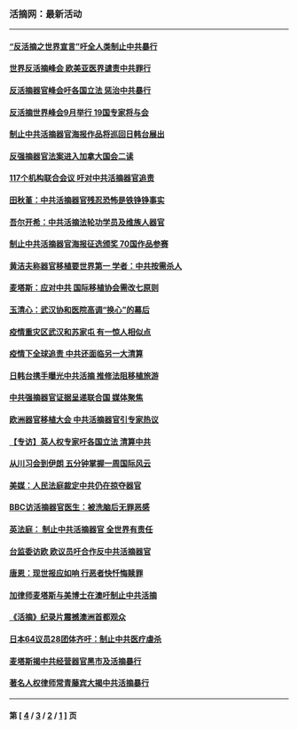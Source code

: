 ### 活摘网：最新活动
---
#### [“反活摘之世界宣言”吁全人类制止中共暴行](../../pages/nf5883/n13259730.md?09300430) 
#### [世界反活摘峰会 欧美亚医界谴责中共罪行](../../pages/nf5883/n13253550.md?09300430) 
#### [反活摘器官峰会吁各国立法 惩治中共暴行](../../pages/nf5883/n13245052.md?09300430) 
#### [反活摘世界峰会9月举行 19国专家将与会](../../pages/nf5883/n13201492.md?09300430) 
#### [制止中共活摘器官海报作品将巡回日韩台展出](../../pages/nf5883/n13177791.md?09300430) 
#### [反强摘器官法案进入加拿大国会二读](../../pages/nf5883/n13033450.md?09300430) 
#### [117个机构联合会议 吁对中共活摘器官追责](../../pages/nf5883/n12775087.md?09300430) 
#### [田秋堇：中共活摘器官残忍恐怖是铁铮铮事实](../../pages/nf5883/n12702148.md?09300430) 
#### [吾尔开希：中共活摘法轮功学员及维族人器官](../../pages/nf5883/n12693197.md?09300430) 
#### [制止中共活摘器官海报征选颁奖 70国作品参赛](../../pages/nf5883/n12692050.md?09300430) 
#### [黄洁夫称器官移植要世界第一 学者：中共按需杀人](../../pages/nf5883/n12572329.md?09300430) 
#### [麦塔斯：应对中共 国际移植协会需改七原则](../../pages/nf5883/n12514711.md?09300430) 
#### [玉清心：武汉协和医院高调“换心”的幕后](../../pages/nf5883/n12298730.md?09300430) 
#### [疫情重灾区武汉和苏家屯 有一惊人相似点](../../pages/nf5883/n12150824.md?09300430) 
#### [疫情下全球追责 中共还面临另一大清算](../../pages/nf5883/n12070397.md?09300430) 
#### [日韩台携手曝光中共活摘 推修法阻移植旅游](../../pages/nf5883/n11712046.md?09300430) 
#### [中共强摘器官证据呈递联合国 媒体聚焦](../../pages/nf5883/n11546426.md?09300430) 
#### [欧洲器官移植大会 中共活摘器官引专家热议](../../pages/nf5883/n11539095.md?09300430) 
#### [【专访】英人权专家吁各国立法 清算中共](../../pages/nf5883/n11367315.md?09300430) 
#### [从川习会到伊朗 五分钟掌握一周国际风云](../../pages/nf5883/n11338520.md?09300430) 
#### [美媒：人民法庭裁定中共仍在掠夺器官](../../pages/nf5883/n11334897.md?09300430) 
#### [BBC访活摘器官医生：被洗脑后无罪恶感](../../pages/nf5883/n11335935.md?09300430) 
#### [英法庭： 制止中共活摘器官 全世界有责任](../../pages/nf5883/n11330691.md?09300430) 
#### [台监委访欧 欧议员吁合作反中共活摘器官](../../pages/nf5883/n11109190.md?09300430) 
#### [唐恩：现世报应如响 行恶者快忏悔赎罪](../../pages/nf5883/n11104016.md?09300430) 
#### [加律师麦塔斯与美博士在澳吁制止中共活摘](../../pages/nf5883/n10724764.md?09300430) 
#### [《活摘》纪录片震撼澳洲首都观众](../../pages/nf5883/n10722747.md?09300430) 
#### [日本64议员28团体齐吁：制止中共医疗虐杀](../../pages/nf5883/n10587757.md?09300430) 
#### [麦塔斯揭中共经营器官黑市及活摘暴行](../../pages/nf5883/n10442407.md?09300430) 
#### [著名人权律师常青藤宾大揭中共活摘暴行](../../pages/nf5883/n10318181.md?09300430) 

---
#### 第 [ [4](./4.md?09300430) / [3](./3.md?09300430) / [2](./2.md?09300430) / [1](./1.md?09300430) ] 页

